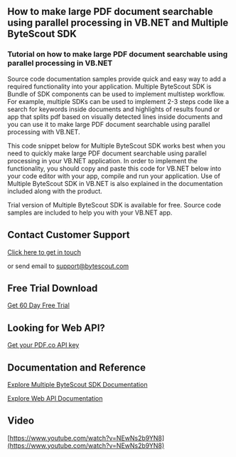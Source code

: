 ## How to make large PDF document searchable using parallel processing in VB.NET and Multiple ByteScout SDK

### Tutorial on how to make large PDF document searchable using parallel processing in VB.NET

Source code documentation samples provide quick and easy way to add a required functionality into your application. Multiple ByteScout SDK is Bundle of SDK components can be used to implement multistep workflow. For example, multiple SDKs can be used to implement 2-3 steps code like a search for keywords inside documents and highlights of results found or app that splits pdf based on visually detected lines inside documents and you can use it to make large PDF document searchable using parallel processing with VB.NET.

This code snippet below for Multiple ByteScout SDK works best when you need to quickly make large PDF document searchable using parallel processing in your VB.NET application. In order to implement the functionality, you should copy and paste this code for VB.NET below into your code editor with your app, compile and run your application. Use of Multiple ByteScout SDK in VB.NET is also explained in the documentation included along with the product.

Trial version of Multiple ByteScout SDK is available for free. Source code samples are included to help you with your VB.NET app.

## Contact Customer Support

[Click here to get in touch](https://bytescout.zendesk.com/hc/en-us/requests/new?subject=Multiple%20ByteScout%20SDK%20Question)

or send email to [support@bytescout.com](mailto:support@bytescout.com?subject=Multiple%20ByteScout%20SDK%20Question) 

## Free Trial Download

[Get 60 Day Free Trial](https://bytescout.com/download/web-installer?utm_source=github-readme)

## Looking for Web API? 

[Get your PDF.co API key](https://pdf.co/documentation/api?utm_source=github-readme)

## Documentation and Reference

[Explore Multiple ByteScout SDK Documentation](https://bytescout.com/documentation/index.html?utm_source=github-readme)

[Explore Web API Documentation](https://pdf.co/documentation/api?utm_source=github-readme)

## Video

[https://www.youtube.com/watch?v=NEwNs2b9YN8](https://www.youtube.com/watch?v=NEwNs2b9YN8)